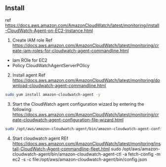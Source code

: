 ## Install
ref https://docs.aws.amazon.com/AmazonCloudWatch/latest/monitoring/install-CloudWatch-Agent-on-EC2-Instance.html

1. Create IAM role
Ref https://docs.aws.amazon.com/AmazonCloudWatch/latest/monitoring/create-iam-roles-for-cloudwatch-agent-commandline.html
- Iam ROle for EC2
- Policy CloudWatchAgentServerPOlicy

2. Install agent
Ref https://docs.aws.amazon.com/AmazonCloudWatch/latest/monitoring/download-cloudwatch-agent-commandline.html
```sh
sudo yum install amazon-cloudwatch-agent -y 
```

3. Start the CloudWatch agent configuration wizard by entering the following:
https://docs.aws.amazon.com/AmazonCloudWatch/latest/monitoring/create-cloudwatch-agent-configuration-file-wizard.html
```sh
sudo /opt/aws/amazon-cloudwatch-agent/bin/amazon-cloudwatch-agent-config-wizard
```

4. Start cloudwatch agent
REf https://docs.aws.amazon.com/AmazonCloudWatch/latest/monitoring/install-CloudWatch-Agent-commandline-fleet.html
sudo /opt/aws/amazon-cloudwatch-agent/bin/amazon-cloudwatch-agent-ctl -a fetch-config -m ec2 -s -c file:/opt/aws/amazon-cloudwatch-agent/bin/config.json